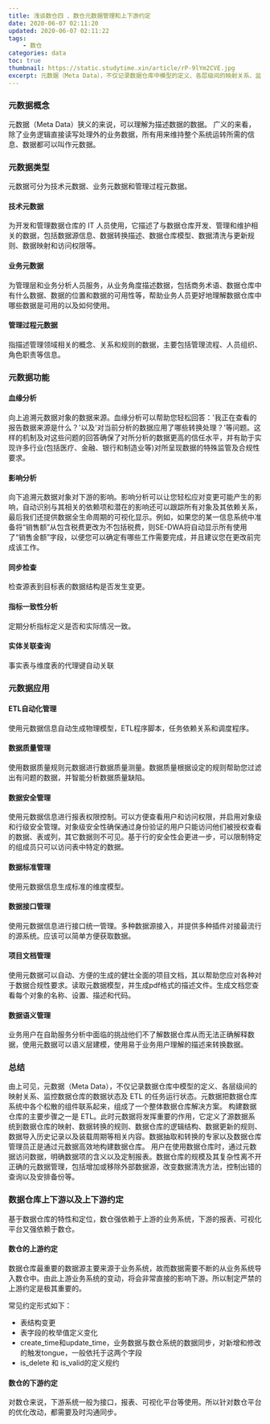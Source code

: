 ```yaml
---
title: 浅谈数仓四 、数仓元数据管理和上下游约定
date: 2020-06-07 02:11:20
updated: 2020-06-07 02:11:22
tags: 
    - 数仓
categories: data
toc: true
thumbnail: https://static.studytime.xin/article/rP-9lYm2CVE.jpg
excerpt: 元数据（Meta Data），不仅记录数据仓库中模型的定义、各层级间的映射关系、监控数据仓库的数据状态及 ETL 的任务运行状态。元数据把数据仓库系统中各个松散的组件联系起来，组成了一个整体数据仓库解决方案。
---
```

### 元数据概念
元数据（Meta Data）狭义的来说，可以理解为描述数据的数据。
广义的来看，除了业务逻辑直接读写处理外的业务数据，所有用来维持整个系统运转所需的信息、数据都可以叫作元数据。

###  元数据类型
元数据可分为技术元数据、业务元数据和管理过程元数据。

#### 技术元数据
为开发和管理数据仓库的 IT 人员使用，它描述了与数据仓库开发、管理和维护相关的数据，包括数据源信息、数据转换描述、数据仓库模型、数据清洗与更新规则、数据映射和访问权限等。

#### 业务元数据
为管理层和业务分析人员服务，从业务角度描述数据，包括商务术语、数据仓库中有什么数据、数据的位置和数据的可用性等，帮助业务人员更好地理解数据仓库中哪些数据是可用的以及如何使用。

####  管理过程元数据
指描述管理领域相关的概念、关系和规则的数据，主要包括管理流程、人员组织、角色职责等信息。

### 元数据功能
#### 血缘分析
向上追溯元数据对象的数据来源。血缘分析可以帮助您轻松回答：'我正在查看的报告数据来源是什么？'以及'对当前分析的数据应用了哪些转换处理？'等问题。这样的机制及对这些问题的回答确保了对所分析的数据更高的信任水平，并有助于实现许多行业(包括医疗、金融、银行和制造业等)对所呈现数据的特殊监管及合规性要求。

#### 影响分析
向下追溯元数据对象对下游的影响。影响分析可以让您轻松应对变更可能产生的影响，自动识别与其相关的依赖项和潜在的影响还可以跟踪所有对象及其依赖关系，最后我们还提供数据全生命周期的可视化显示。例如，如果您的某一信息系统中准备将“销售额”从包含税费更改为不包括税费，则SE-DWA将自动显示所有使用了“销售金额”字段，以便您可以确定有哪些工作需要完成，并且建议您在更改前完成该工作。

#### 同步检查
检查源表到目标表的数据结构是否发生变更。

#### 指标一致性分析
定期分析指标定义是否和实际情况一致。

#### 实体关联查询
事实表与维度表的代理键自动关联

### 元数据应用
#### ETL自动化管理
使用元数据信息自动生成物理模型，ETL程序脚本，任务依赖关系和调度程序。

#### 数据质量管理
使用数据质量规则元数据进行数据质量测量。数据质量根据设定的规则帮助您过滤出有问题的数据，并智能分析数据质量缺陷。

#### 数据安全管理
使用元数据信息进行报表权限控制。可以方便查看用户和访问权限，并启用对象级和行级安全管理。对象级安全性确保通过身份验证的用户只能访问他们被授权查看的数据、表或列，其它数据则不可见。基于行的安全性会更进一步，可以限制特定的组成员只可以访问表中特定的数据。

#### 数据标准管理
使用元数据信息生成标准的维度模型。

#### 数据接口管理
使用元数据信息进行接口统一管理。多种数据源接入，并提供多种插件对接最流行的源系统。应该可以简单方便获取数据。

#### 项目文档管理
使用元数据可以自动、方便的生成的健壮全面的项目文档，其以帮助您应对各种对于数据合规性要求。读取元数据模型，并生成pdf格式的描述文件。生成文档您查看每个对象的名称、设置、描述和代码。

#### 数据语义管理
业务用户在自助服务分析中面临的挑战他们不了解数据仓库从而无法正确解释数据，使用元数据可以语义层建模，使用易于业务用户理解的描述来转换数据。

### 总结
由上可见，元数据（Meta Data），不仅记录数据仓库中模型的定义、各层级间的映射关系、监控数据仓库的数据状态及 ETL 的任务运行状态。元数据把数据仓库系统中各个松散的组件联系起来，组成了一个整体数据仓库解决方案。
构建数据仓库的主要步骤之一是 ETL。此时元数据将发挥重要的作用，它定义了源数据系统到数据仓库的映射、数据转换的规则、数据仓库的逻辑结构、数据更新的规则、数据导入历史记录以及装载周期等相关内容。数据抽取和转换的专家以及数据仓库管理员正是通过元数据高效地构建数据仓库。
用户在使用数据仓库时，通过元数据访问数据，明确数据项的含义以及定制报表。数据仓库的规模及其复杂性离不开正确的元数据管理，包括增加或移除外部数据源，改变数据清洗方法，控制出错的查询以及安排备份等。


### 数据仓库上下游以及上下游约定
基于数据仓库的特性和定位，数仓强依赖于上游的业务系统，下游的报表、可视化平台又强依赖于数仓。

#### 数仓的上游约定
数据仓库最重要的数据源主要来源于业务系统，故而数据需要不断的从业务系统导入数仓中。由此上游业务系统的变动，将会非常直接的影响下游。所以制定严禁的上游约定是极其重要的。

常见约定形式如下：
- 表结构变更
- 表字段的枚举值定义变化
- create_time和update_time，业务数据与数仓系统的数据同步，对新增和修改的触发tongue，一般依托于这两个字段
- is_delete 和 is_valid的定义规约

#### 数仓的下游约定
对数仓来说，下游系统一般为接口，报表、可视化平台等使用。所以针对数仓平台的优化改动，都需要及时沟通同步。

